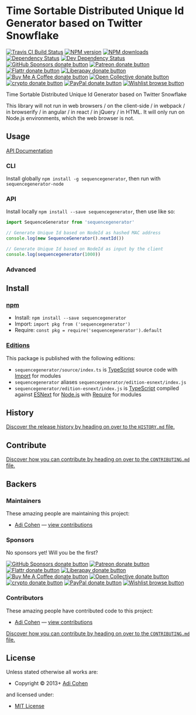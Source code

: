 <!-- TITLE/ -->

<h1>Time Sortable Distributed Unique Id Generator based on Twitter Snowflake</h1>

<!-- /TITLE -->


<!-- BADGES/ -->

<span class="badge-travisci"><a href="http://travis-ci.com/adico1/sequencegenerator" title="Check this project's build status on TravisCI"><img src="https://img.shields.io/travis/com/adico1/sequencegenerator/master.svg" alt="Travis CI Build Status" /></a></span>
<span class="badge-npmversion"><a href="https://npmjs.org/package/sequencegenerator" title="View this project on NPM"><img src="https://img.shields.io/npm/v/sequencegenerator.svg" alt="NPM version" /></a></span>
<span class="badge-npmdownloads"><a href="https://npmjs.org/package/sequencegenerator" title="View this project on NPM"><img src="https://img.shields.io/npm/dm/sequencegenerator.svg" alt="NPM downloads" /></a></span>
<span class="badge-daviddm"><a href="https://david-dm.org/adico1/sequencegenerator" title="View the status of this project's dependencies on DavidDM"><img src="https://img.shields.io/david/adico1/sequencegenerator.svg" alt="Dependency Status" /></a></span>
<span class="badge-daviddmdev"><a href="https://david-dm.org/adico1/sequencegenerator#info=devDependencies" title="View the status of this project's development dependencies on DavidDM"><img src="https://img.shields.io/david/dev/adico1/sequencegenerator.svg" alt="Dev Dependency Status" /></a></span>
<br class="badge-separator" />
<span class="badge-githubsponsors"><a href="https://github.com/sponsors/balupton" title="Donate to this project using GitHub Sponsors"><img src="https://img.shields.io/badge/github-donate-yellow.svg" alt="GitHub Sponsors donate button" /></a></span>
<span class="badge-patreon"><a href="https://patreon.com/adico1" title="Donate to this project using Patreon"><img src="https://img.shields.io/badge/patreon-donate-yellow.svg" alt="Patreon donate button" /></a></span>
<span class="badge-flattr"><a href="https://flattr.com/profile/balupton" title="Donate to this project using Flattr"><img src="https://img.shields.io/badge/flattr-donate-yellow.svg" alt="Flattr donate button" /></a></span>
<span class="badge-liberapay"><a href="https://liberapay.com/adico1" title="Donate to this project using Liberapay"><img src="https://img.shields.io/badge/liberapay-donate-yellow.svg" alt="Liberapay donate button" /></a></span>
<span class="badge-buymeacoffee"><a href="https://buymeacoffee.com/balupton" title="Donate to this project using Buy Me A Coffee"><img src="https://img.shields.io/badge/buy%20me%20a%20coffee-donate-yellow.svg" alt="Buy Me A Coffee donate button" /></a></span>
<span class="badge-opencollective"><a href="https://opencollective.com/adico1" title="Donate to this project using Open Collective"><img src="https://img.shields.io/badge/open%20collective-donate-yellow.svg" alt="Open Collective donate button" /></a></span>
<span class="badge-crypto"><a href="https://adico1.me/crypto" title="Donate to this project using Cryptocurrency"><img src="https://img.shields.io/badge/crypto-donate-yellow.svg" alt="crypto donate button" /></a></span>
<span class="badge-paypal"><a href="https://adico1.me/paypal" title="Donate to this project using Paypal"><img src="https://img.shields.io/badge/paypal-donate-yellow.svg" alt="PayPal donate button" /></a></span>
<span class="badge-wishlist"><a href="https://adico1.me/wishlist" title="Buy an item on our wishlist for us"><img src="https://img.shields.io/badge/wishlist-donate-yellow.svg" alt="Wishlist browse button" /></a></span>

<!-- /BADGES -->


<!-- DESCRIPTION/ -->

Time Sortable Distributed Unique Id Generator based on Twitter Snowflake

<!-- /DESCRIPTION -->


This library will not run in web browsers / on the client-side / in webpack / in browserify / in angular / in react / in jQuery / in HTML. It will only run on Node.js environments, which the web browser is not.




## Usage

[API Documentation](http://master.sequencegenerator.adico1.surge.sh/docs/)

### CLI

Install globally `npm install -g sequencegenerator`, then run with `sequencegenerator-node`

### API

Install locally `npm install --save sequencegenerator`, then use like so:

```javascript
import SequenceGenerator from 'sequencegenerator'

// Generate Unique Id based on NodeId as hashed MAC address
console.log(new SequenceGenerator().nextId())

// Generate Unique Id based on NodeId as input by the client
console.log(sequencegenerator(1000))

```

### Advanced

<!-- INSTALL/ -->

<h2>Install</h2>

<a href="https://npmjs.com" title="npm is a package manager for javascript"><h3>npm</h3></a>
<ul>
<li>Install: <code>npm install --save sequencegenerator</code></li>
<li>Import: <code>import pkg from ('sequencegenerator')</code></li>
<li>Require: <code>const pkg = require('sequencegenerator').default</code></li>
</ul>

<h3><a href="https://editions.adico1.me" title="Editions are the best way to produce and consume packages you care about.">Editions</a></h3>

<p>This package is published with the following editions:</p>

<ul><li><code>sequencegenerator/source/index.ts</code> is <a href="https://www.typescriptlang.org/" title="TypeScript is a typed superset of JavaScript that compiles to plain JavaScript. ">TypeScript</a> source code with <a href="https://babeljs.io/docs/learn-es2015/#modules" title="ECMAScript Modules">Import</a> for modules</li>
<li><code>sequencegenerator</code> aliases <code>sequencegenerator/edition-esnext/index.js</code></li>
<li><code>sequencegenerator/edition-esnext/index.js</code> is <a href="https://www.typescriptlang.org/" title="TypeScript is a typed superset of JavaScript that compiles to plain JavaScript. ">TypeScript</a> compiled against <a href="https://en.wikipedia.org/wiki/ECMAScript#ES.Next" title="ECMAScript Next">ESNext</a> for <a href="https://nodejs.org" title="Node.js is a JavaScript runtime built on Chrome's V8 JavaScript engine">Node.js</a> with <a href="https://nodejs.org/dist/latest-v5.x/docs/api/modules.html" title="Node/CJS Modules">Require</a> for modules</li></ul>

<!-- /INSTALL -->


<!-- HISTORY/ -->

<h2>History</h2>

<a href="https://github.com/adico1/sequencegenerator/blob/master/HISTORY.md#files">Discover the release history by heading on over to the <code>HISTORY.md</code> file.</a>

<!-- /HISTORY -->


<!-- CONTRIBUTE/ -->

<h2>Contribute</h2>

<a href="https://github.com/adico1/sequencegenerator/blob/master/CONTRIBUTING.md#files">Discover how you can contribute by heading on over to the <code>CONTRIBUTING.md</code> file.</a>

<!-- /CONTRIBUTE -->


<!-- BACKERS/ -->

<h2>Backers</h2>

<h3>Maintainers</h3>

These amazing people are maintaining this project:

<ul><li><a href="http://adico.tech">Adi Cohen</a> — <a href="https://github.com/adico1/sequencegenerator/commits?author=adico1" title="View the GitHub contributions of Adi Cohen on repository adico1/sequencegenerator">view contributions</a></li></ul>

<h3>Sponsors</h3>

No sponsors yet! Will you be the first?

<span class="badge-githubsponsors"><a href="https://github.com/sponsors/balupton" title="Donate to this project using GitHub Sponsors"><img src="https://img.shields.io/badge/github-donate-yellow.svg" alt="GitHub Sponsors donate button" /></a></span>
<span class="badge-patreon"><a href="https://patreon.com/adico1" title="Donate to this project using Patreon"><img src="https://img.shields.io/badge/patreon-donate-yellow.svg" alt="Patreon donate button" /></a></span>
<span class="badge-flattr"><a href="https://flattr.com/profile/balupton" title="Donate to this project using Flattr"><img src="https://img.shields.io/badge/flattr-donate-yellow.svg" alt="Flattr donate button" /></a></span>
<span class="badge-liberapay"><a href="https://liberapay.com/adico1" title="Donate to this project using Liberapay"><img src="https://img.shields.io/badge/liberapay-donate-yellow.svg" alt="Liberapay donate button" /></a></span>
<span class="badge-buymeacoffee"><a href="https://buymeacoffee.com/balupton" title="Donate to this project using Buy Me A Coffee"><img src="https://img.shields.io/badge/buy%20me%20a%20coffee-donate-yellow.svg" alt="Buy Me A Coffee donate button" /></a></span>
<span class="badge-opencollective"><a href="https://opencollective.com/adico1" title="Donate to this project using Open Collective"><img src="https://img.shields.io/badge/open%20collective-donate-yellow.svg" alt="Open Collective donate button" /></a></span>
<span class="badge-crypto"><a href="https://adico1.me/crypto" title="Donate to this project using Cryptocurrency"><img src="https://img.shields.io/badge/crypto-donate-yellow.svg" alt="crypto donate button" /></a></span>
<span class="badge-paypal"><a href="https://adico1.me/paypal" title="Donate to this project using Paypal"><img src="https://img.shields.io/badge/paypal-donate-yellow.svg" alt="PayPal donate button" /></a></span>
<span class="badge-wishlist"><a href="https://adico1.me/wishlist" title="Buy an item on our wishlist for us"><img src="https://img.shields.io/badge/wishlist-donate-yellow.svg" alt="Wishlist browse button" /></a></span>

<h3>Contributors</h3>

These amazing people have contributed code to this project:

<ul><li><a href="http://adico.tech">Adi Cohen</a> — <a href="https://github.com/adico1/sequencegenerator/commits?author=adico1" title="View the GitHub contributions of Adi Cohen on repository adico1/sequencegenerator">view contributions</a></li></ul>

<a href="https://github.com/adico1/sequencegenerator/blob/master/CONTRIBUTING.md#files">Discover how you can contribute by heading on over to the <code>CONTRIBUTING.md</code> file.</a>

<!-- /BACKERS -->


<!-- LICENSE/ -->

<h2>License</h2>

Unless stated otherwise all works are:

<ul><li>Copyright &copy; 2013+ <a href="http://adico.tech">Adi Cohen</a></li></ul>

and licensed under:

<ul><li><a href="http://spdx.org/licenses/MIT.html">MIT License</a></li></ul>

<!-- /LICENSE -->